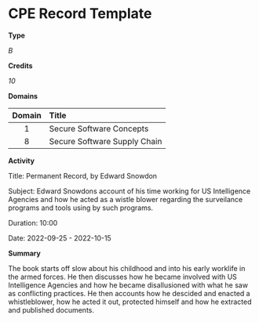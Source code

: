 # CPE Record Template

**Type**

*B*

**Credits**

*10*

**Domains**

|Domain|Title|
|:----:|:----|
|1|Secure Software Concepts|
|8|Secure Software Supply Chain|

**Activity**

Title: Permanent Record, by Edward Snowdon

Subject: Edward Snowdons account of his time working for US Intelligence Agencies and how he acted as a wistle blower regarding the surveilance programs and tools using by such programs.

Duration: 10:00

Date: 2022-09-25 - 2022-10-15

**Summary**

The book starts off slow about his childhood and into his early worklife in the armed forces. He then discusses how he became involved with US Intelligence Agencies and how he became disallusioned with what he saw as conflicting practices. He then accounts how he descided and enacted a whistleblower, how he acted it out, protected himself and how he extracted and published documents.